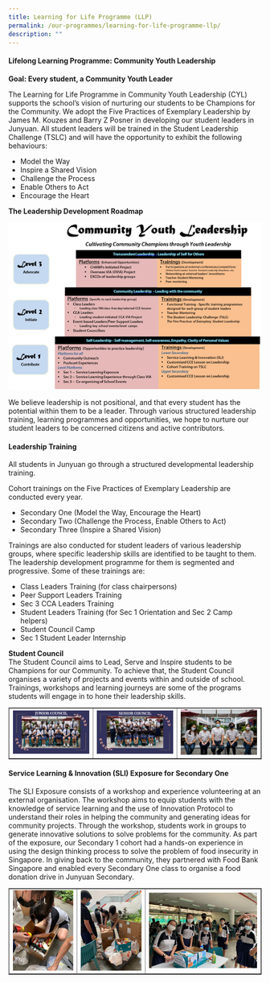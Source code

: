 ```yaml
---
title: Learning for Life Programme (LLP)
permalink: /our-programmes/learning-for-life-programme-llp/
description: ""
---
```

<h4><strong>Lifelong Learning Programme: Community Youth Leadership</strong></h4>
<p><strong>Goal: Every student, a Community Youth Leader</strong></p>
<p>The Learning for Life Programme in Community Youth Leadership (CYL) supports the school&rsquo;s vision of nurturing our students to be Champions for the Community. We adopt the Five Practices of Exemplary Leadership by James M. Kouzes and Barry Z Posner in developing our student leaders in Junyuan. All student leaders will be trained in the Student Leadership Challenge (TSLC) and will have the opportunity to exhibit the following behaviours:</p>
<ul>
<li>Model the Way</li>
<li>Inspire a Shared Vision</li>
<li>Challenge the Process</li>
<li>Enable Others to Act</li>
<li>Encourage the Heart</li>
</ul>
<p><strong>The Leadership Development Roadmap</strong></p>
<img src="/images/llp1.jpg">
<p>We believe leadership is not positional, and that every student has the potential within them to be a leader. Through various structured leadership training, learning programmes and opportunities, we hope to nurture our student leaders to be concerned citizens and active contributors.</p>
<h4><strong>Leadership Training</strong></h4>
<p>All students in Junyuan go through a structured developmental leadership training.</p>
<p>Cohort trainings on the Five Practices of Exemplary Leadership are conducted every year.</p>
<ul>
<li>Secondary One (Model the Way, Encourage the Heart)</li>
<li>Secondary Two (Challenge the Process, Enable Others to Act)</li>
<li>Secondary Three (Inspire a Shared Vision)</li>
</ul>
<p>Trainings are also conducted for student leaders of various leadership groups, where specific leadership skills are identified to be taught to them. The leadership development programme for them is segmented and progressive. Some of these trainings are:</p>
<ul>
<li>Class Leaders Training (for class chairpersons)</li>
<li>Peer Support Leaders Training</li>
<li>Sec 3 CCA Leaders Training&nbsp;</li>
<li>Student Leaders Training (for Sec 1 Orientation and Sec 2 Camp helpers)</li>
<li>Student Council Camp</li>
<li>Sec 1 Student Leader Internship</li>
</ul>
<p><strong>Student Council<br /></strong>The Student Council aims to Lead, Serve and Inspire students to be Champions for our Community. To achieve that, the Student Council organises a variety of projects and events within and outside of school. Trainings, workshops and learning journeys are some of the programs students will engage in to hone their leadership skills.</p>
<table style="border-collapse: collapse; width: 100%;" border="1">
<tbody>
<tr>
<td style="width: 33.3333%;"><img src="/images/llp2.png"></td>
<td style="width: 33.3333%;"><img src="/images/llp3.png"></td>
<td style="width: 33.3333%;"><img src="/images/llp4.png"></td>
</tr>
</tbody>
</table>
<h4><strong>Service Learning &amp; Innovation (SLI) Exposure for Secondary One</strong></h4>
<p>The SLI Exposure consists of a workshop and experience volunteering at an external organisation. The workshop aims to equip students with the knowledge of service learning and the use of Innovation Protocol to understand their roles in helping the community and generating ideas for community projects. Through the workshop, students work in groups to generate innovative solutions to solve problems for the community. As part of the exposure,&nbsp;our Secondary 1 cohort had a hands-on experience in using the design thinking process to solve the problem of food insecurity in Singapore. In giving back to the community, they partnered with Food Bank Singapore and enabled every Secondary One class to organise a food donation drive in Junyuan Secondary.</p>
<table style="border-collapse: collapse; width: 100%;" border="1">
<tbody>
<tr>
<td style="width: 27%;"><img src="/images/llp5.png"></td>
<td style="width: 27%;"><img src="/images/llp6.png"></td>
<td style="width: 46%;"><img src="/images/llp7.png"></td>
</tr>
</tbody>
</table>